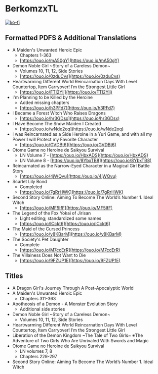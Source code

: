 # BerkomzxTL

[![ko-fi](https://ko-fi.com/img/githubbutton_sm.svg)](https://ko-fi.com/I2I117SQUE)

## Formatted PDFS & Additional Translations
- A Maiden's Unwanted Heroic Epic
  - Chapters 1-363
  - [https://ouo.io/mA50gY](https://ouo.io/mA50gY)
- Demon Noble Girl \~Story of a Careless Demon\~
  - Volumes 10, 11, 12, Side Stories
  - [https://ouo.io/0zduCvs](https://ouo.io/0zduCvs)
- Heartwarming Different World Reincarnation Days With Level Countertop, Item Carryover! I’m the Strongest Little Girl
  - [https://ouo.io/FTI2Ylj](https://ouo.io/FTI2Ylj)
- I'm Planning to be Killed by the Heroine
  - Added missing chapters
  - [https://ouo.io/h3PFd7](https://ouo.io/h3PFd7)
- I Became a Forest Witch Who Raises Dragons
  - [https://ouo.io/hr3GDsx](https://ouo.io/hr3GDsx)
- I Have Become The Snow Maiden I Created
  - [https://ouo.io/wNde2oq](https://ouo.io/wNde2oq)
- I was Reincarnated as a Side Heroine in a Yuri Game, and with all my Power I will Protect my Favorite Character
  - [https://ouo.io/GVDBt6](https://ouo.io/GVDBt6)
- Otome Game no Heroine de Saikyou Survival
  - LN Volume 7 - [https://ouo.io/HbxADS](https://ouo.io/HbxADS)
  - LN Volume 8 - [https://ouo.io/8YbxTB8](https://ouo.io/8YbxTB8)
- Reincarnated as the Narrow-Eyed Character in a Magical Girl Battle Story
  - [https://ouo.io/4jWQvu](https://ouo.io/4jWQvu)
- Scarlet Lily Bond
  - Completed
  - [https://ouo.io/7gRrHWK](https://ouo.io/7gRrHWK)
- Second Story Online: Aiming To Become The World’s Number 1. Ideal Witch
  - [https://ouo.io/MF5IfF](https://ouo.io/MF5IfF)
- The Legend of the Fox Yokai of Jirisan
  - Light editing; standardized some names
  - [https://ouo.io/lCckt6](https://ouo.io/lCckt6)
- The Maid of the Cursed Princess
  - [https://ouo.io/y8KBarM](https://ouo.io/y8KBarM)
- The Society's Pet Daughter
  - Complete
  - [https://ouo.io/M7ccErR](https://ouo.io/M7ccErR)
- The Villainess Does Not Want to Die
  - [https://ouo.io/9FZUP1E](https://ouo.io/9FZUP1E)


## Titles
- A Dragon Girl's Journey Through A Post-Apocalyptic World
- A Maiden's Unwanted Heroic Epic
  - Chapters 311-363
- Apotheosis of a Demon - A Monster Evolution Story
  - Additional side stories
- Demon Noble Girl \~Story of a Careless Demon\~
  - Volumes 10, 11, 12, Side Stories
- Heartwarming Different World Reincarnation Days With Level Countertop, Item Carryover! I’m the Strongest Little Girl
- Liberation of the Demon Kingdom \~The Tale of Two Girls\~ ※The Adventure of Two Girls Who Are Unrivaled With Swords and Magic
- Otome Game no Heroine de Saikyou Survival
  - LN volumes 7, 8
  - Chapters 229-297
- Second Story Online: Aiming To Become The World’s Number 1. Ideal Witch
